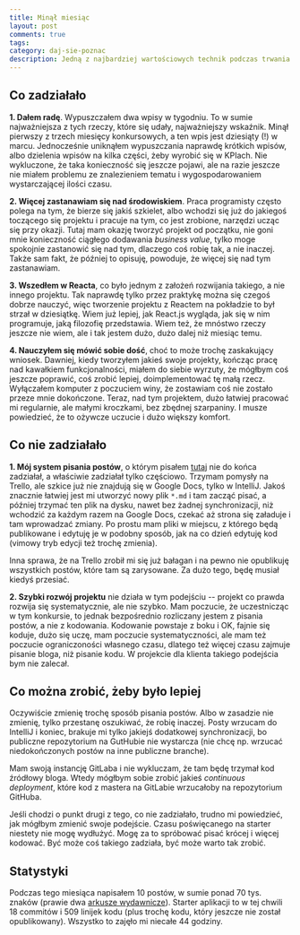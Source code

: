 ```yaml
---
title: Minął miesiąc
layout: post
comments: true
tags: 
category: daj-sie-poznac
description: Jedną z najbardziej wartościowych technik podczas trwania projektu jest przeprowadzanie retrospekcji, zastanawianie się nad tym, co było fajne, a co nie wyszło i jak to można poprawić. Ponieważ minął właśnie miesiąc mojego regularnego blogowania (dwa razy w tygodniu!), czas zastanowić się nad tym, jak mi to wszystko wychodziło.
---
```



## Co zadziałało

**1. Dałem radę**.
Wypuszczałem dwa wpisy w tygodniu.
To w sumie najważniejsza z tych rzeczy, które się udały, najważniejszy wskaźnik.
Minął pierwszy z trzech miesięcy konkursowych, a ten wpis jest dziesiąty (!) w marcu.
Jednocześnie uniknąłem wypuszczania naprawdę krótkich wpisów, albo dzielenia wpisów na kilka części, żeby wyrobić się w KPIach.
Nie wykluczone, że taka konieczność się jeszcze pojawi, ale na razie jeszcze nie miałem problemu ze znalezieniem tematu i wygospodarowaniem wystarczającej ilości czasu.

**2. Więcej zastanawiam się nad środowiskiem**.
Praca programisty często polega na tym, że bierze się jakiś szkielet, albo wchodzi się już do jakiegoś toczącego się projektu i pracuje na tym, co jest zrobione, narzędzi ucząc się przy okazji.
Tutaj mam okazję tworzyć projekt od początku, nie goni mnie konieczność ciągłego dodawania _business value_, tylko moge spokojnie zastanowić się nad tym, dlaczego coś robię tak, a nie inaczej.
Także sam fakt, że później to opisuję, powoduje, że więcej się nad tym zastanawiam.

**3. Wszedłem w Reacta**, co było jednym z założeń rozwijania takiego, a nie innego projektu.
Tak naprawdę tylko przez praktykę można się czegoś dobrze nauczyć, więc tworzenie projektu z Reactem na pokładzie to był strzał w dziesiątkę.
Wiem już lepiej, jak React.js wygląda, jak się w nim programuje, jaką filozofię przedstawia.
Wiem też, że mnóstwo rzeczy jeszcze nie wiem, ale i tak jestem dużo, dużo dalej niż miesiąc temu.

**4. Nauczyłem się mówić sobie dość**, choć to może trochę zaskakujący wniosek.
Dawniej, kiedy tworzyłem jakieś swoje projekty, kończąc pracę nad kawałkiem funkcjonalności, miałem do siebie wyrzuty, że mógłbym coś jeszcze poprawić, coś zrobić lepiej, doimplementować tę małą rzecz.
Wyłączałem komputer z poczuciem winy, że zostawiam coś nie zostało przeze mnie dokończone.
Teraz, nad tym projektem, dużo łatwiej pracować mi regularnie, ale małymi kroczkami, bez zbędnej szarpaniny.
I musze powiedzieć, że to ożywcze uczucie i dużo większy komfort.


## Co nie zadziałało

**1. Mój system pisania postów**, o którym pisałem [tutaj](http://dzikowski.github.io/daj-sie-poznac/2017/03/05/dwa-wpisy-w-tygodniu/) nie do końca zadziałał, a właściwie zadziałał tylko częściowo.
Trzymam pomysły na Trello, ale szkice już nie znajdują się w Google Docs, tylko w IntelliJ.
Jakoś znacznie łatwiej jest mi utworzyć nowy plik `*.md` i tam zacząć pisać, a później trzymać ten plik na dysku, nawet bez żadnej synchronizacji, niż wchodzić za każdym razem na Google Docs, czekać aż strona się załaduje i tam wprowadzać zmiany.
Po prostu mam pliki w miejscu, z którego będą publikowane i edytuję je w podobny sposób, jak na co dzień edytuję kod (vimowy tryb edycji też trochę zmienia).

Inna sprawa, że na Trello zrobił mi się już bałagan i na pewno nie opublikuję wszystkich postów, które tam są zarysowane.
Za dużo tego, będę musiał kiedyś przesiać.

**2. Szybki rozwój projektu** nie działa w tym podejściu -- projekt co prawda rozwija się systematycznie, ale nie szybko.
Mam poczucie, że uczestnicząc w tym konkursie, to jednak bezpośrednio rozliczany jestem z pisania postów, a nie z kodowania.
Kodowanie powstaje z boku i OK, fajnie się koduje, dużo się uczę, mam poczucie systematyczności, ale mam też poczucie ograniczoności własnego czasu, dlatego też więcej czasu zajmuje pisanie bloga, niż pisanie kodu.
W projekcie dla klienta takiego podejścia bym nie zalecał.


## Co można zrobić, żeby było lepiej

Oczywiście zmienię trochę sposób pisania postów.
Albo w zasadzie nie zmienię, tylko przestanę oszukiwać, że robię inaczej.
Posty wrzucam do IntelliJ i koniec, brakuje mi tylko jakiejś dodatkowej synchronizacji, bo publiczne repozytorium na GutHubie nie wystarcza (nie chcę np. wrzucać niedokończonych postów na inne publiczne branche).

Mam swoją instancję GitLaba i nie wykluczam, że tam będę trzymał kod źródłowy bloga.
Wtedy mógłbym sobie zrobić jakieś _continuous deployment_, które kod z mastera na GitLabie wrzucałoby na repozytorium GitHuba.

Jeśli chodzi o punkt drugi z tego, co nie zadziałało, trudno mi powiedzieć, jak mógłbym zmienić swoje podejście.
Czasu poświęcanego na starter niestety nie mogę wydłużyć.
Mogę za to spróbować pisać krócej i więcej kodować.
Być może coś takiego zadziała, być może warto tak zrobić.


## Statystyki

Podczas tego miesiąca napisałem 10 postów, w sumie ponad 70 tys. znaków (prawie dwa [arkusze wydawnicze](https://pl.wikipedia.org/wiki/Arkusz_wydawniczy)).
Starter aplikacji to w tej chwili 18 commitów i 509 linijek kodu (plus trochę kodu, który jeszcze nie został opublikowany).
Wszystko to zajęło mi niecałe 44 godziny.